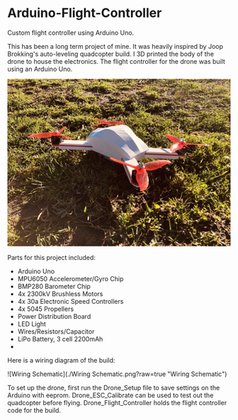 # Arduino-Flight-Controller
Custom flight controller using Arduino Uno.

This has been a long term project of mine.  It was heavily inspired by Joop Brokking's
auto-leveling quadcopter build.  I 3D printed the body of the drone to house the electronics.  The flight controller for the drone was built using an Arduino Uno.

![Drone Outside](./Drone.jpg?raw=true "Drone")

Parts for this project included:
- Arduino Uno
- MPU6050 Accelerometer/Gyro Chip
- BMP280 Barometer Chip
- 4x 2300kV Brushless Motors
- 4x 30a Electronic Speed Controllers
- 4x 5045 Propellers
- Power Distribution Board
- LED Light
- Wires/Resistors/Capacitor
- LiPo Battery, 3 cell 2200mAh
-

Here is a wiring diagram of the build:

![Wiring Schematic](./Wiring Schematic.png?raw=true "Wiring Schematic")

To set up the drone, first run the Drone_Setup file to save settings on the Arduino
with eeprom.  Drone_ESC_Calibrate can be used to test out the quadcopter before
flying.  Drone_Flight_Controller holds the flight controller code for the build.
